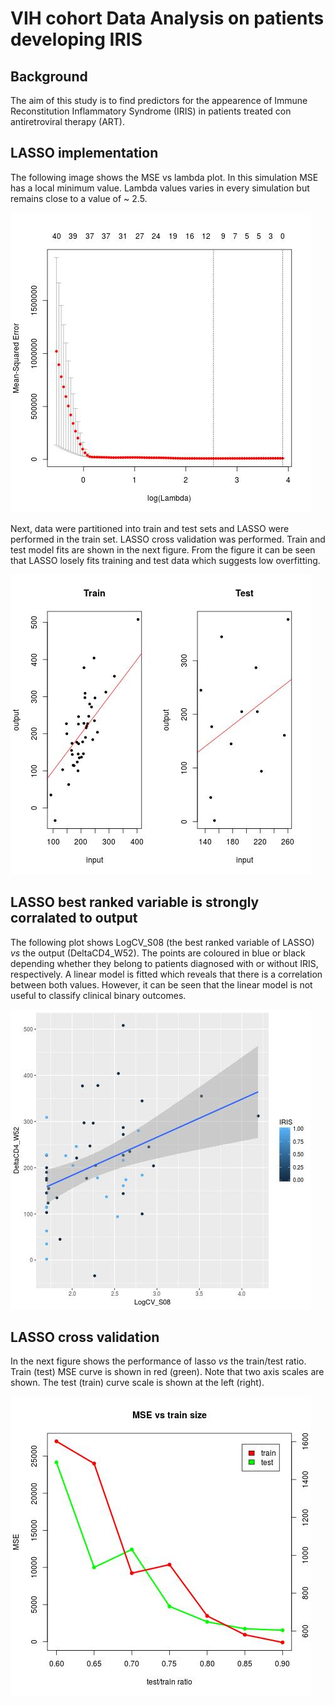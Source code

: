 # VIH cohort Data Analysis on patients developing IRIS

## Background

The aim of this study is to find predictors for the appearence of Immune Reconstitution Inflammatory Syndrome (IRIS) in patients treated con antiretroviral therapy (ART).

## LASSO implementation

The following image shows the MSE vs lambda plot. In this simulation MSE has a local minimum value. Lambda values varies in every simulation but remains close to a value of ~ 2.5. 

![](figures/MSEvsLambda.jpg)

Next, data were partitioned into train and test sets and LASSO were performed in the train set. LASSO cross validation was performed. Train and test model fits are shown in the next figure. From the figure it can be seen that LASSO losely fits training and test data which suggests low overfitting.

![](figures/crossValidation.jpg)

## LASSO best ranked variable is strongly corralated to output

The following plot shows LogCV_S08 (the best ranked variable of LASSO) *vs* 
the output (DeltaCD4_W52). The points are coloured in blue or black 
depending whether they belong to patients diagnosed with or without IRIS, 
respectively. A linear model is fitted which reveals that there is a 
correlation between both values.  However, it can be seen that the linear 
model is not useful to classify clinical binary outcomes.

![](figures/bestRankedLASSOvariables.jpg)


## LASSO cross validation

In the next figure shows the performance of lasso *vs* the train/test ratio. 
Train (test) MSE curve is shown in red (green). Note that two axis scales are shown. The test (train) curve scale is shown at the left (right).

![](figures/cvVsTrainSize.jpg)
